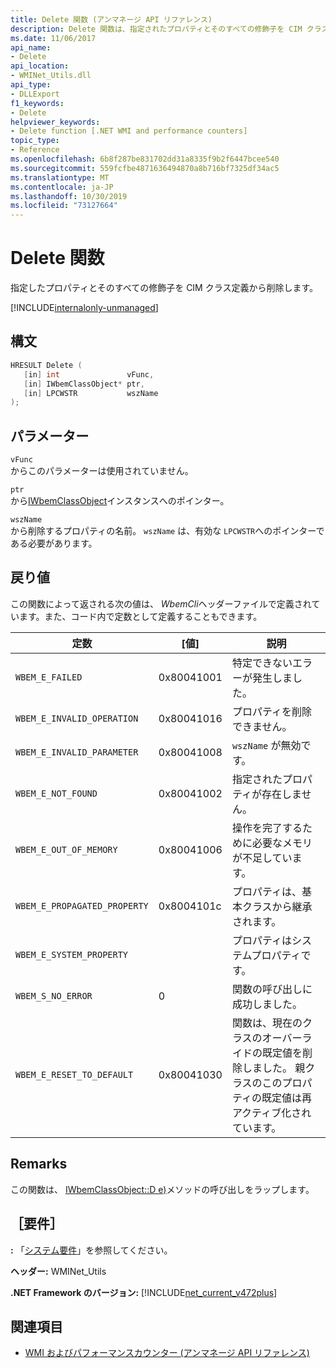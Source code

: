 ```yaml
---
title: Delete 関数 (アンマネージ API リファレンス)
description: Delete 関数は、指定されたプロパティとそのすべての修飾子を CIM クラス定義から削除します。
ms.date: 11/06/2017
api_name:
- Delete
api_location:
- WMINet_Utils.dll
api_type:
- DLLExport
f1_keywords:
- Delete
helpviewer_keywords:
- Delete function [.NET WMI and performance counters]
topic_type:
- Reference
ms.openlocfilehash: 6b8f287be831702dd31a8335f9b2f6447bcee540
ms.sourcegitcommit: 559fcfbe4871636494870a8b716bf7325df34ac5
ms.translationtype: MT
ms.contentlocale: ja-JP
ms.lasthandoff: 10/30/2019
ms.locfileid: "73127664"
---
```

# <a name="delete-function"></a>Delete 関数

指定したプロパティとそのすべての修飾子を CIM クラス定義から削除します。

[!INCLUDE[internalonly-unmanaged](../../../../includes/internalonly-unmanaged.md)]

## <a name="syntax"></a>構文

```cpp
HRESULT Delete (
   [in] int               vFunc,
   [in] IWbemClassObject* ptr,
   [in] LPCWSTR           wszName
);
```

## <a name="parameters"></a>パラメーター

`vFunc`\
からこのパラメーターは使用されていません。

`ptr`\
から[IWbemClassObject](/windows/desktop/api/wbemcli/nn-wbemcli-iwbemclassobject)インスタンスへのポインター。

`wszName`\
から削除するプロパティの名前。 `wszName` は、有効な `LPCWSTR`へのポインターである必要があります。

## <a name="return-value"></a>戻り値

この関数によって返される次の値は、 *WbemCli*ヘッダーファイルで定義されています。また、コード内で定数として定義することもできます。

|定数  |[値]  |説明  |
|---------|---------|---------|
| `WBEM_E_FAILED` | 0x80041001 | 特定できないエラーが発生しました。 |
| `WBEM_E_INVALID_OPERATION` | 0x80041016 | プロパティを削除できません。 |
| `WBEM_E_INVALID_PARAMETER` | 0x80041008 | `wszName` が無効です。 |
| `WBEM_E_NOT_FOUND` | 0x80041002 | 指定されたプロパティが存在しません。 |
| `WBEM_E_OUT_OF_MEMORY` | 0x80041006 | 操作を完了するために必要なメモリが不足しています。 |
| `WBEM_E_PROPAGATED_PROPERTY` | 0x8004101c | プロパティは、基本クラスから継承されます。 |
| `WBEM_E_SYSTEM_PROPERTY` | | プロパティはシステムプロパティです。 |
|`WBEM_S_NO_ERROR` | 0 | 関数の呼び出しに成功しました。  |
| `WBEM_E_RESET_TO_DEFAULT` | 0x80041030 | 関数は、現在のクラスのオーバーライドの既定値を削除しました。 親クラスのこのプロパティの既定値は再アクティブ化されています。 |

## <a name="remarks"></a>Remarks

この関数は、 [IWbemClassObject::D e)](/windows/desktop/api/wbemcli/nf-wbemcli-iwbemclassobject-delete)メソッドの呼び出しをラップします。

## <a name="requirements"></a>［要件］

**:** 「[システム要件](../../get-started/system-requirements.md)」を参照してください。

**ヘッダー:** WMINet_Utils

**.NET Framework のバージョン:** [!INCLUDE[net_current_v472plus](../../../../includes/net-current-v472plus.md)]

## <a name="see-also"></a>関連項目

- [WMI およびパフォーマンスカウンター (アンマネージ API リファレンス)](index.md)
